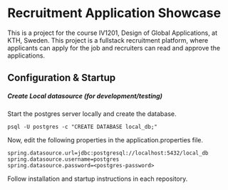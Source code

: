# Recruitment Application Showcase
This is a project for the course IV1201, Design of Global Applications, at KTH, Sweden.
This project is a fullstack recruitment platform, where applicants can apply for the job and recruiters can read and approve the applications.

## Configuration & Startup

##### Create Local datasource (for development/testing)
Start the postgres server locally and create the database.
```
psql -U postgres -c "CREATE DATABASE local_db;"
```
Now, edit the following properties in the application.properties file.
```
spring.datasource.url=jdbc:postgresql://localhost:5432/local_db
spring.datasource.username=postgres
spring.datasource.password=<postgres-password>
```

Follow installation and startup instructions in each repository.
